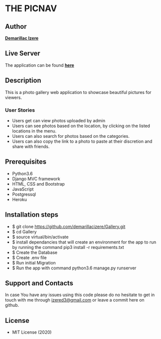# THE PICNAV

## Author

**[Demarillac Izere](https://github.com/demarillacizere)**

## Live Server
The application can be found **[here](https://picnav.herokuapp.com)**

## Description

This is a photo gallery web application to showcase beautiful pictures for viewers.

### User Stories

* Users get can view photos uploaded by admin
* Users can see photos based on the location, by clicking on the listed locations in the menu.
* Users can also search for photos based on the categories.
* Users can also copy the link to a photo to paste at their discretion and share with friends. 

## Prerequisites
* Python3.6
* Django MVC framework
* HTML, CSS and Bootstrap
* JavaScript
* Postgressql
* Heroku

## Installation steps 
* $ git clone https://github.com/demarillacizere/Gallery.git
* $ cd Gallery
* $ source virtual/bin/activate
* $ install dependancies that will create an environment for the app to run by running the command pip3 install -r requirements.txt
* $ Create the Database
* $ Create .env file
* $ Run initial Migration
* $ Run the app with command python3.6 manage.py runserver


## Support and Contacts

In case You have any issues using this code please do no hesitate to get in touch with me through izered3@gmail.com or leave a commit here on github.

## License

* MIT License (2020)
